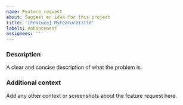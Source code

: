 ```yaml
---
name: Feature request
about: Suggest an idea for this project
title: '[Feature] MyFeatureTitle'
labels: enhancement
assignees: ''
---
```


### Description

A clear and concise description of what the problem is.

### Additional context

Add any other context or screenshots about the feature request here.
